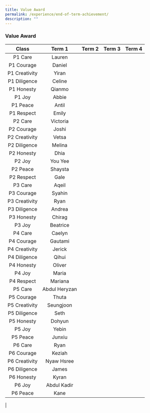 ```yaml
---
title: Value Award
permalink: /experience/end-of-term-achievement/
description: ""
---
```


### **Value Award**

| Class | Term 1 | Term 2 | Term 3 | Term 4 |
|:---:|:---:|:---:|:---:|:---:|
| P1 Care | Lauren |  |  |  |
| P1 Courage | Daniel |  |  |  |
|  P1 Creativity |  Yiran |   |   |   |
|  P1 Diligence |  Celine |   |   |   |
|  P1 Honesty |  Qianmo |   |   |   |
|  P1 Joy |  Abbie |   |   |   |
|  P1 Peace |  Antil |   |   |   |
|  P1 Respect |  Emily |   |   |   |
|  P2 Care |  Victoria |   |   |   |
|  P2 Courage |  Joshi |   |   |   |
|  P2 Creativity |  Vetsa |   |   |   |
|  P2 Diligence |  Melina |   |   |   |
|  P2 Honesty |  Dhia |   |   |   |
|  P2 Joy |  You Yee |   |   |   |
|  P2 Peace |  Shaysta |   |   |   |
|  P2 Respect |  Gale |   |   |   |
|  P3 Care |  Aqeil |   |   |   |
|  P3 Courage |  Syahin |   |   |   |
|  P3 Creativity |  Ryan |   |   |   |
|  P3 Diligence |  Andrea |   |   |   |
|  P3 Honesty | Chirag  |   |   |   |
|  P3 Joy |  Beatrice |   |   |   |
|  P4 Care |  Caelyn |   |   |   |
|  P4 Courage |  Gautami |   |   |   |
|  P4 Creativity |  Jerick |   |   |   |
|  P4 Diligence |  Qihui |   |   |   |
|  P4 Honesty |  Oliver |   |   |   |
|  P4 Joy |  Maria |   |   |   |
|  P4 Respect |  Mariana |   |   |   |
|  P5 Care |  Abdul Heryzan |   |   |   |
|  P5 Courage |  Thuta |   |   |   |
|  P5 Creativity |  Seungjoon |   |   |   |
|  P5 Diligence |  Seth |   |   |   |
|  P5 Honesty |  Dohyun |   |   |   |
|  P5 Joy |  Yebin |   |   |   |
|  P5 Peace |  Junxiu |   |   |   |
|  P6 Care |  Ryan |   |   |   |
|  P6 Courage |  Keziah |   |   |   |
|  P6 Creativity |  Nyaw Hsree |   |   |   |
|  P6 Diligence | James |   |   |   |
|  P6 Honesty | Kyran |   |   |   |
| P6 Joy  | Abdul Kadir  |   |   |   |
|  P6 Peace |  Kane |   |   |   |
|
